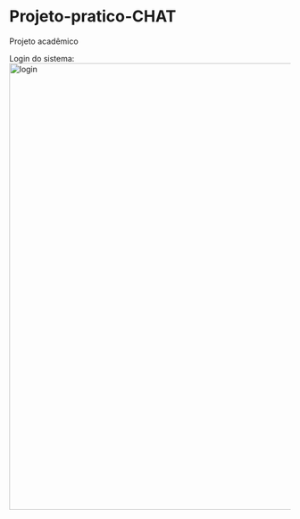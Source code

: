 # Projeto-pratico-CHAT
Projeto acadêmico 



Login do sistema:
<img width="800" alt="login" src="https://user-images.githubusercontent.com/68565199/144121953-d7dc628d-ab36-4182-8bd7-f942a1d9ee4e.png">

